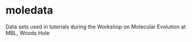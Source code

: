 # moledata
Data sets used in tutorials during the Workshop on Molecular Evolution at MBL, Woods Hole
